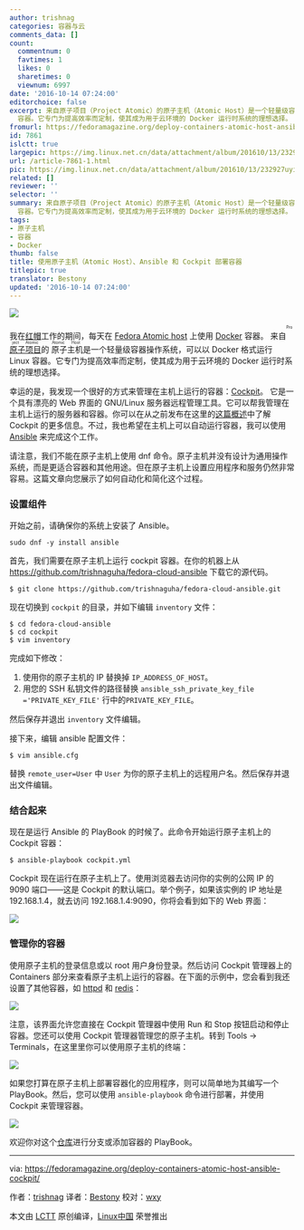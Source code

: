 ```yaml
---
author: trishnag
categories: 容器与云
comments_data: []
count:
  commentnum: 0
  favtimes: 1
  likes: 0
  sharetimes: 0
  viewnum: 6997
date: '2016-10-14 07:24:00'
editorchoice: false
excerpt: 来自原子项目（Project Atomic）的原子主机（Atomic Host）是一个轻量级容器操作系统，可以以 Docker 格式运行 Linux
  容器。它专门为提高效率而定制，使其成为用于云环境的 Docker 运行时系统的理想选择。
fromurl: https://fedoramagazine.org/deploy-containers-atomic-host-ansible-cockpit/
id: 7861
islctt: true
largepic: https://img.linux.net.cn/data/attachment/album/201610/13/232927uyijz5xg4gx5hlf0.jpg
url: /article-7861-1.html
pic: https://img.linux.net.cn/data/attachment/album/201610/13/232927uyijz5xg4gx5hlf0.jpg.thumb.jpg
related: []
reviewer: ''
selector: ''
summary: 来自原子项目（Project Atomic）的原子主机（Atomic Host）是一个轻量级容器操作系统，可以以 Docker 格式运行 Linux
  容器。它专门为提高效率而定制，使其成为用于云环境的 Docker 运行时系统的理想选择。
tags:
- 原子主机
- 容器
- Docker
thumb: false
title: 使用原子主机（Atomic Host）、Ansible 和 Cockpit 部署容器
titlepic: true
translator: Bestony
updated: '2016-10-14 07:24:00'
---
```


![](https://img.linux.net.cn/data/attachment/album/201610/13/232927uyijz5xg4gx5hlf0.jpg)


我在[红帽](https://www.redhat.com/)工作的期间，每天在 [Fedora Atomic host](https://getfedora.org/en/cloud/download/atomic.html) 上使用 [Docker](https://www.docker.com/) 容器。 来自<ruby> <a href="http://www.projectatomic.io/">  原子项目 </a> <rp>  （ </rp> <rt>  Project Atomic </rt> <rp>  ） </rp></ruby>的<ruby> 原子主机 <rp>  （ </rp> <rt>  Atomic Host </rt> <rp>  ） </rp></ruby>是一个轻量级容器操作系统，可以以 Docker 格式运行 Linux 容器。它专门为提高效率而定制，使其成为用于云环境的 Docker 运行时系统的理想选择。


幸运的是，我发现一个很好的方式来管理在主机上运行的容器：[Cockpit](http://cockpit-project.org/)。 它是一个具有漂亮的 Web 界面的 GNU/Linux 服务器远程管理工具。它可以帮我管理在主机上运行的服务器和容器。你可以在从之前发布在这里的[这篇概述](https://fedoramagazine.org/cockpit-overview/)中了解 Cockpit 的更多信息。不过，我也希望在主机上可以自动运行容器，我可以使用 [Ansible](https://www.ansible.com/) 来完成这个工作。


请注意，我们不能在原子主机上使用 dnf 命令。原子主机并没有设计为通用操作系统，而是更适合容器和其他用途。但在原子主机上设置应用程序和服务仍然非常容易。这篇文章向您展示了如何自动化和简化这个过程。


### 设置组件


开始之前，请确保你的系统上安装了 Ansible。



```
sudo dnf -y install ansible

```

首先，我们需要在原子主机上运行 cockpit 容器。在你的机器上从 <https://github.com/trishnaguha/fedora-cloud-ansible> 下载它的源代码。



```
$ git clone https://github.com/trishnaguha/fedora-cloud-ansible.git

```

现在切换到 `cockpit` 的目录，并如下编辑 `inventory` 文件：



```
$ cd fedora-cloud-ansible
$ cd cockpit
$ vim inventory

```

完成如下修改：


1. 使用你的原子主机的 IP 替换掉 `IP_ADDRESS_OF_HOST`。
2. 用您的 SSH 私钥文件的路径替换 `ansible_ssh_private_key_file ='PRIVATE_KEY_FILE'` 行中的`PRIVATE_KEY_FILE`。


然后保存并退出 `inventory` 文件编辑。


接下来，编辑 ansible 配置文件：



```
$ vim ansible.cfg

```

替换 `remote_user=User` 中 `User` 为你的原子主机上的远程用户名。然后保存并退出文件编辑。


### 结合起来


现在是运行 Ansible 的 PlayBook 的时候了。此命令开始运行原子主机上的 Cockpit 容器：



```
$ ansible-playbook cockpit.yml

```

Cockpit 现在运行在原子主机上了。使用浏览器去访问你的实例的公网 IP 的 9090 端口——这是 Cockpit 的默认端口。举个例子，如果该实例的 IP 地址是 192.168.1.4，就去访问 192.168.1.4:9090，你将会看到如下的 Web 界面：


![](https://img.linux.net.cn/data/attachment/album/201610/13/232955lo6melo1mp9kmpkk.jpg)


### 管理你的容器


使用原子主机的登录信息或以 root 用户身份登录。然后访问 Cockpit 管理器上的 Containers 部分来查看原子主机上运行的容器。在下面的示例中，您会看到我还设置了其他容器，如 [httpd](https://github.com/trishnaguha/fedora-cloud-ansible/tree/master/httpd) 和 [redis](https://github.com/trishnaguha/fedora-cloud-ansible/tree/master/redis)：


![](https://img.linux.net.cn/data/attachment/album/201610/13/233023xcrcsj5gso5kkgpc.jpg)


注意，该界面允许您直接在 Cockpit 管理器中使用 Run 和 Stop 按钮启动和停止容器。您还可以使用 Cockpit 管理器管理您的原子主机。转到 Tools -> Terminals，在这里里你可以使用原子主机的终端：


![](https://img.linux.net.cn/data/attachment/album/201610/13/233036g7hqvrg0386qr3qo.jpg)


如果您打算在原子主机上部署容器化的应用程序，则可以简单地为其编写一个 PlayBook。然后，您可以使用 `ansible-playbook` 命令进行部署，并使用 Cockpit 来管理容器。


![](https://img.linux.net.cn/data/attachment/album/201610/13/233046racagpaabh7np8ap.jpg)


欢迎你对这个[仓库](https://github.com/trishnaguha/fedora-cloud-ansible)进行分支或添加容器的 PlayBook。




---


via: <https://fedoramagazine.org/deploy-containers-atomic-host-ansible-cockpit/>


作者：[trishnag](https://fedoramagazine.org/author/trishnag/) 译者：[Bestony](https://github.com/Bestony) 校对：[wxy](https://github.com/wxy)


本文由 [LCTT](https://github.com/LCTT/TranslateProject) 原创编译，[Linux中国](https://linux.cn/) 荣誉推出